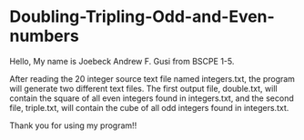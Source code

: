# Doubling-Tripling-Odd-and-Even-numbers

Hello, My name is Joebeck Andrew F. Gusi from BSCPE 1-5.

After reading the 20 integer source text file named integers.txt, 
the program will generate two different text files. The first output file, double.txt, 
will contain the square of all even integers found in integers.txt, and the second file, triple.txt, will 
contain the cube of all odd integers found in integers.txt.

Thank you for using my program!!
